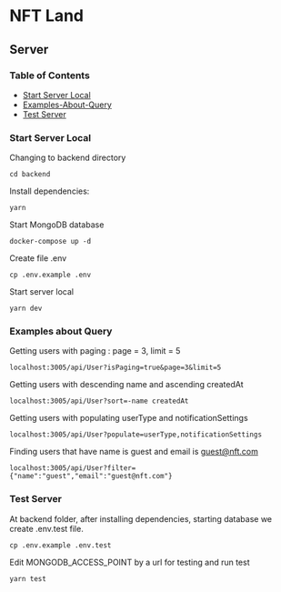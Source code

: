  # NFT Land
 
 ## Server
 
###  Table of Contents 

- [Start Server Local](./README.md#start-server-local)
- [Examples-About-Query](./README.md#examples-about-query)
- [Test Server](./README.md#test-server)

### Start Server Local

Changing to backend directory
```
cd backend
```
Install dependencies:
```
yarn
```
Start MongoDB database
```
docker-compose up -d
```
Create file .env
```
cp .env.example .env
```
Start server local
```
yarn dev
```

### Examples about Query

Getting users with paging : page = 3, limit = 5
```
localhost:3005/api/User?isPaging=true&page=3&limit=5
```
Getting users with descending name and ascending createdAt
```
localhost:3005/api/User?sort=-name createdAt
```
Getting users with populating userType and notificationSettings
```
localhost:3005/api/User?populate=userType,notificationSettings
```
Finding users that have name is guest and email is guest@nft.com
```
localhost:3005/api/User?filter={"name":"guest","email":"guest@nft.com"}
```

 ###  Test Server
 
At backend folder, after installing dependencies, starting database 
we create .env.test file. 
```
cp .env.example .env.test
```
Edit MONGODB_ACCESS_POINT by a url for testing and run test
```
yarn test
```
